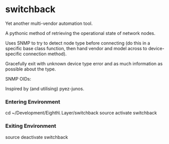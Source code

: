 # switchback 
Yet another multi-vendor automation tool.  

A pythonic method of retrieving the operational state of network nodes.

Uses SNMP to try to detect node type before connecting (do this in a specific base class function, then hand vendor and model across to device-specific connection method).

Gracefully exit with unknown device type error and as much information as possible about the type.

SNMP OIDs:



Inspired by (and utilising) pyez-junos.

### Entering Environment
cd ~/Development/Eighth\ Layer/switchback
source activate switchback

### Exiting Environment
source deactivate switchback

